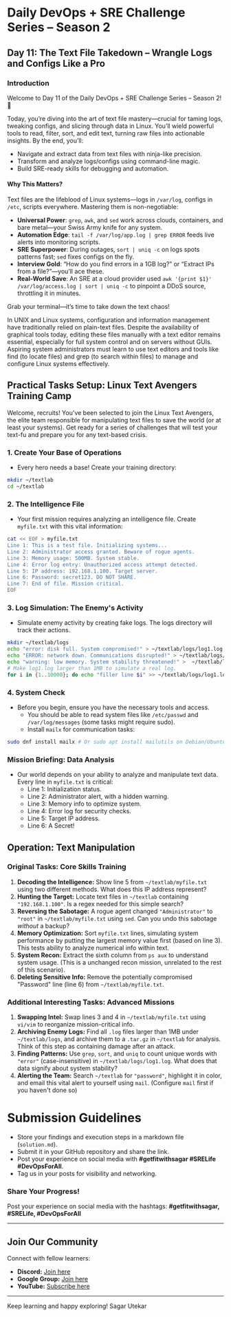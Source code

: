 # Daily DevOps + SRE Challenge Series – Season 2
## Day 11: The Text File Takedown – Wrangle Logs and Configs Like a Pro

### Introduction
Welcome to Day 11 of the Daily DevOps + SRE Challenge Series – Season 2! 🎉

Today, you’re diving into the art of text file mastery—crucial for taming logs, tweaking configs, and slicing through data in Linux. You’ll wield powerful tools to read, filter, sort, and edit text, turning raw files into actionable insights. By the end, you’ll:
- Navigate and extract data from text files with ninja-like precision.
- Transform and analyze logs/configs using command-line magic.
- Build SRE-ready skills for debugging and automation.

#### Why This Matters?
Text files are the lifeblood of Linux systems—logs in `/var/log`, configs in `/etc`, scripts everywhere. Mastering them is non-negotiable:
- **Universal Power**: `grep`, `awk`, and `sed` work across clouds, containers, and bare metal—your Swiss Army knife for any system.
- **Automation Edge**: `tail -f /var/log/app.log | grep ERROR` feeds live alerts into monitoring scripts.
- **SRE Superpower**: During outages, `sort | uniq -c` on logs spots patterns fast; `sed` fixes configs on the fly.
- **Interview Gold**: “How do you find errors in a 1GB log?” or “Extract IPs from a file?”—you’ll ace these.
- **Real-World Save**: An SRE at a cloud provider used `awk '{print $1}' /var/log/access.log | sort | uniq -c` to pinpoint a DDoS source, throttling it in minutes.

Grab your terminal—it’s time to take down the text chaos!


In UNIX and Linux systems, configuration and information management have traditionally relied on plain-text files. Despite the availability of graphical tools today, editing these files manually with a text editor remains essential, especially for full system control and on servers without GUIs. Aspiring system administrators must learn to use text editors and tools like find (to locate files) and grep (to search within files) to manage and configure Linux systems effectively.

 ## Practical Tasks Setup: Linux Text Avengers Training Camp

Welcome, recruits! You've been selected to join the Linux Text Avengers, the elite team responsible for manipulating text files to save the world (or at least your systems). Get ready for a series of challenges that will test your text-fu and prepare you for any text-based crisis.

### 1. Create Your Base of Operations

* Every hero needs a base! Create your training directory:

```bash
mkdir ~/textlab
cd ~/textlab
```


### 2. The Intelligence File

* Your first mission requires analyzing an intelligence file. Create `myfile.txt` with this vital information:

```bash
cat << EOF > myfile.txt
Line 1: This is a test file. Initializing systems...
Line 2: Administrator access granted. Beware of rogue agents.
Line 3: Memory usage: 500MB. System stable.
Line 4: Error log entry: Unauthorized access attempt detected.
Line 5: IP address: 192.168.1.100. Target server.
Line 6: Password: secret123. DO NOT SHARE.
Line 7: End of file. Mission critical.
EOF
```


### 3. Log Simulation: The Enemy's Activity

* Simulate enemy activity by creating fake logs. The logs directory will track their actions.

```bash
mkdir ~/textlab/logs
echo "error: disk full. System compromised!" > ~/textlab/logs/log1.log
echo "ERROR: network down. Communications disrupted!" > ~/textlab/logs/log2.log
echo "warning: low memory. System stability threatened!" >  ~/textlab/logs/log3.log
# Make log1.log larger than 1MB to simulate a real log.
for i in {1..10000}; do echo "filler line $i" >> ~/textlab/logs/log1.log; done
```


### 4. System Check

* Before you begin, ensure you have the necessary tools and access.
    * You should be able to read system files like `/etc/passwd` and `/var/log/messages` (some tasks might require sudo).
    * Install `mailx` for communication tasks:

```bash
sudo dnf install mailx # Or sudo apt install mailutils on Debian/Ubuntu
```


### Mission Briefing: Data Analysis

* Our world depends on your ability to analyze and manipulate text data. Every line in `myfile.txt` is critical:
    * Line 1: Initialization status.
    * Line 2: Administrator alert, with a hidden warning.
    * Line 3: Memory info to optimize system.
    * Line 4: Error log for security checks.
    * Line 5: Target IP address.
    * Line 6: A Secret!


## Operation: Text Manipulation

### Original Tasks: Core Skills Training

1. **Decoding the Intelligence:** Show line 5 from `~/textlab/myfile.txt` using two different methods. What does this IP address represent?
2. **Hunting the Target:** Locate text files in `~/textlab` containing `"192.168.1.100"`. Is a regex needed for this simple search?
3. **Reversing the Sabotage:** A rogue agent changed `"Administrator"` to `"root"` in `~/textlab/myfile.txt` using `sed`. Can you undo this sabotage *without* a backup?
4. **Memory Optimization:** Sort `myfile.txt` lines, simulating system performance by putting the largest memory value first (based on line 3). This tests ability to analyze numerical info within text.
5. **System Recon:** Extract the sixth column from `ps aux` to understand system usage. (This is a unchanged recon mission, unrelated to the rest of this scenario).
6. **Deleting Sensitive Info:** Remove the potentially compromised "Password" line (line 6) from `~/textlab/myfile.txt`.

### Additional Interesting Tasks: Advanced Missions

1. **Swapping Intel:** Swap lines 3 and 4 in `~/textlab/myfile.txt` using `vi/vim` to reorganize mission-critical info.
2. **Archiving Enemy Logs:** Find all `.log` files larger than 1MB under `~/textlab/logs`, and archive them to a `.tar.gz` in `~/textlab` for analysis. Think of this step as containing damage after an attack.
3. **Finding Patterns:** Use `grep`, `sort`, and `uniq` to count unique words with `"error"` (case-insensitive) in `~/textlab/logs/log1.log`. What does that data signify about system stability?
4. **Alerting the Team:** Search `~/textlab` for `"password"`, highlight it in color, and email this vital alert to yourself using `mail`. (Configure `mail` first if you haven't done so)


# Submission Guidelines
- Store your findings and execution steps in a markdown file (`solution.md`).
- Submit it in your GitHub repository and share the link.
- Post your experience on social media with **#getfitwithsagar #SRELife #DevOpsForAll**.
- Tag us in your posts for visibility and networking.

### **Share Your Progress!**  
Post your experience on social media with the hashtags: **#getfitwithsagar, #SRELife, #DevOpsForAll**  

---

## **Join Our Community**  
Connect with fellow learners:  
- **Discord:** [Join here](https://discord.gg/mNDm39qB8t)  
- **Google Group:** [Join here](https://groups.google.com/forum/#!forum/daily-devops-sre-challenge-series/join)  
- **YouTube:** [Subscribe here](https://www.youtube.com/@Sagar.Utekar)  

---

Keep learning and happy exploring!
Sagar Utekar

